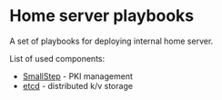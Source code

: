 Home server playbooks
=====================

A set of playbooks for deploying internal home server.

List of used components:

- [SmallStep](https://smallstep.com/) - PKI management
- [etcd](https://etcd.io/) - distributed k/v storage
